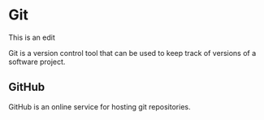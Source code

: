 # Git

This is an edit






Git is a version control tool that can be used to keep track of versions of a software project.













## GitHub







GitHub is an online service for hosting git repositories.



